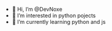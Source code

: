 - 👋 Hi, I’m @DevNoxe
- 👀 I’m interested in python pojects
- 🌱 I’m currently learning python and js

<!---
DevNoxe/DevNoxe is a ✨ special ✨ repository because its `README.md` (this file) appears on your GitHub profile.
You can click the Preview link to take a look at your changes.
--->
